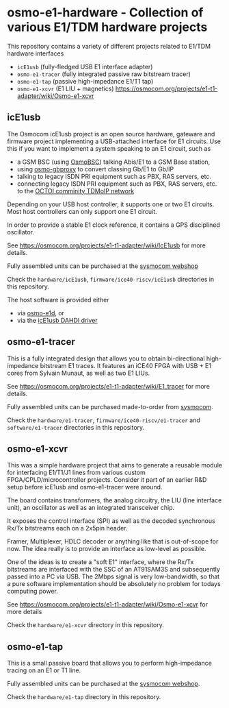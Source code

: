 osmo-e1-hardware - Collection of various E1/TDM hardware projects
=================================================================

This repository contains a variety of different projects related to
E1/TDM hardware interfaces

* `icE1usb` (fully-fledged USB E1 interface adapter)
* `osmo-e1-tracer` (fully integrated passive raw bitstream tracer)
* `osmo-e1-tap` (passive high-impedance E1/T1 tap)
* `osmo-e1-xcvr` (E1 LIU + magnetics)
  https://osmocom.org/projects/e1-t1-adapter/wiki/Osmo-e1-xcvr

icE1usb
-------

The Osmocom icE1usb project is an open source hardware, gateware and firmware
project implementing a USB-attached interface for E1 circuits.  Use this
if you want to implement a system speaking to an E1 circuit, such as
* a GSM BSC (using [OsmoBSC](https://osmocom.org/projects/osmobsc/wiki)) talking Abis/E1 to a GSM Base station,
* using [osmo-gbproxy](https://osmocom.org/projects/osmo-gbproxy/wiki/Osmo-gbproxy) to convert classing Gb/E1 to Gb/IP
* talking to legacy ISDN PRI equipment such as PBX, RAS servers, etc.
* connecting legacy ISDN PRI equipment such as PBX, RAS servers, etc. to
  the [OCTOI comminity TDMoIP network](https://osmocom.org/projects/octoi/wiki)

Depending on your USB host controller, it supports one or two E1
circuits. Most host controllers can only support one E1 circuit.

In order to provide a stable E1 clock reference, it contains a GPS disciplined oscillator.

See <https://osmocom.org/projects/e1-t1-adapter/wiki/IcE1usb> for more details.

Fully assembled units can be purchased at the [sysmocom
webshop](https://shop.sysmocom.de/Osmocom-icE1usb-E1-interface-for-USB/icE1usb-kit)

Check the `hardware/icE1usb`, `firmware/ice40-riscv/icE1usb` directories in this repository.

The host software is provided either
* via [osmo-e1d](https://osmocom.org/projects/osmo-e1d/wiki), or
* via the [icE1usb DAHDI driver](https://gitea.osmocom.org/retronetworking/dahdi-linux)


osmo-e1-tracer
--------------

This is a fully integrated design that allows you to obtain bi-directional high-impedance
bitstream E1 traces.  It features an iCE40 FPGA with USB + E1 cores from Sylvain Munaut,
as well as two E1 LIUs.

See <https://osmocom.org/projects/e1-t1-adapter/wiki/E1_tracer> for more details.

Fully assembled units can be purchased made-to-order from
[sysmocom](https://sysmocom.de).

Check the `hardware/e1-tracer`, `firmware/ice40-riscv/e1-tracer` and `software/e1-tracer`
directories in this repository.


osmo-e1-xcvr
------------

This was  a simple hardware project that aims to generate a reusable module
for interfacing E1/T1/J1 lines from various custom FPGA/CPLD/microcontroller
projects.  Consider it part of an earlier R&D setup before icE1usb and
osmo-e1-tracer were around.

The board contains transformers, the analog circuitry, the LIU (line interface
unit), an oscillator as well as an integrated transceiver chip.

It exposes the control interface (SPI) as well as the decoded synchronous
Rx/Tx bitstreams each on a 2x5pin header.

Framer, Multiplexer, HDLC decoder or anything like that is out-of-scope for
now.  The idea really is to provide an interface as low-level as possible.

One of the ideas is to create a "soft E1" interface, where the Rx/Tx bitstreams
are interfaced with the SSC of an AT91SAM3S and subsequently passed into a PC
via USB.  The 2Mbps signal is very low-bandwidth, so that a pure software
implementation should be absolutely no problem for todays computing power.

See <https://osmocom.org/projects/e1-t1-adapter/wiki/Osmo-e1-xcvr> for more details

Check the `hardware/e1-xcvr` directory in this repository.


osmo-e1-tap
-----------

This is a small passive board that allows you to perform high-impedance tracing on an E1
or T1 line.

Fully assembled units can be purchased at the [sysmocom
webshop](https://shop.sysmocom.de/E1-T1-tap-adapter/e1-tap).

Check the `hardware/e1-tap` directory in this repository.
